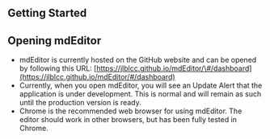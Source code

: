 ## Getting Started

## Opening mdEditor

* mdEditor is currently hosted on the GitHub website and can be opened by following this URL: [https://jlblcc.github.io/mdEditor/\#/dashboard](https://jlblcc.github.io/mdEditor/#/dashboard)
* Currently, when you open mdEditor, you will see an Update Alert that the application is under development. This is normal and will remain as such until the production version is ready.
* Chrome is the recommended web browser for using mdEditor. The editor should work in other browsers, but has been fully tested in Chrome.



